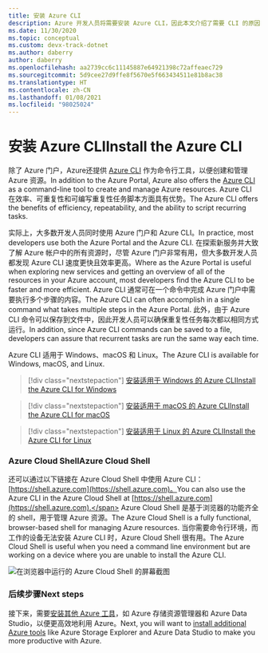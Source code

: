 ```yaml
---
title: 安装 Azure CLI
description: Azure 开发人员将需要安装 Azure CLI，因此本文介绍了需要 CLI 的原因以及从何处下载和安装 CLI。
ms.date: 11/30/2020
ms.topic: conceptual
ms.custom: devx-track-dotnet
ms.author: daberry
author: daberry
ms.openlocfilehash: aa2739cc6c11145887e64921398c72affeaec729
ms.sourcegitcommit: 5d9cee27d9ffe8f5670e5f663434511e81b8ac38
ms.translationtype: HT
ms.contentlocale: zh-CN
ms.lasthandoff: 01/08/2021
ms.locfileid: "98025024"
---
```

# <a name="install-the-azure-cli"></a><span data-ttu-id="68730-103">安装 Azure CLI</span><span class="sxs-lookup"><span data-stu-id="68730-103">Install the Azure CLI</span></span>

<span data-ttu-id="68730-104">除了 Azure 门户，Azure还提供 [Azure CLI](/cli/azure/) 作为命令行工具，以便创建和管理 Azure 资源。</span><span class="sxs-lookup"><span data-stu-id="68730-104">In addition to the Azure Portal, Azure also offers the [Azure CLI](/cli/azure/) as a command-line tool to create and manage Azure resources.</span></span> <span data-ttu-id="68730-105">Azure CLI 在效率、可重复性和可编写重复性任务脚本方面具有优势。</span><span class="sxs-lookup"><span data-stu-id="68730-105">The Azure CLI offers the benefits of efficiency, repeatability, and the ability to script recurring tasks.</span></span>  

<span data-ttu-id="68730-106">实际上，大多数开发人员同时使用 Azure 门户和 Azure CLI。</span><span class="sxs-lookup"><span data-stu-id="68730-106">In practice, most developers use both the Azure Portal and the Azure CLI.</span></span> <span data-ttu-id="68730-107">在探索新服务并大致了解 Azure 帐户中的所有资源时，尽管 Azure 门户非常有用，但大多数开发人员都发现 Azure CLI 速度更快且效率更高。</span><span class="sxs-lookup"><span data-stu-id="68730-107">Where as the Azure Portal is useful when exploring new services and getting an overview of all of the resources in your Azure account, most developers find the Azure CLI to be faster and more efficient.</span></span>  <span data-ttu-id="68730-108">Azure CLI 通常可在一个命令中完成 Azure 门户中需要执行多个步骤的内容。</span><span class="sxs-lookup"><span data-stu-id="68730-108">The Azure CLI can often accomplish in a single command what takes multiple steps in the Azure Portal.</span></span>  <span data-ttu-id="68730-109">此外，由于 Azure CLI 命令可以保存到文件中，因此开发人员可以确保重复性任务每次都以相同方式运行。</span><span class="sxs-lookup"><span data-stu-id="68730-109">In addition, since Azure CLI commands can be saved to a file, developers can assure that recurrent tasks are run the same way each time.</span></span>

<span data-ttu-id="68730-110">Azure CLI 适用于 Windows、macOS 和 Linux。</span><span class="sxs-lookup"><span data-stu-id="68730-110">The Azure CLI is available for Windows, macOS, and Linux.</span></span>

> [!div class="nextstepaction"]
> [<span data-ttu-id="68730-111">安装适用于 Windows 的 Azure CLI</span><span class="sxs-lookup"><span data-stu-id="68730-111">Install the Azure CLI for Windows</span></span>](/cli/azure/install-azure-cli-windows?tabs=azure-cli)

> [!div class="nextstepaction"]
> [<span data-ttu-id="68730-112">安装适用于 macOS 的 Azure CLI</span><span class="sxs-lookup"><span data-stu-id="68730-112">Install the Azure CLI for macOS</span></span>](/cli/azure/install-azure-cli-macos)

> [!div class="nextstepaction"]
> [<span data-ttu-id="68730-113">安装适用于 Linux 的 Azure CLI</span><span class="sxs-lookup"><span data-stu-id="68730-113">Install the Azure CLI for Linux</span></span>](/cli/azure/install-azure-cli-linux)

### <a name="azure-cloud-shell"></a><span data-ttu-id="68730-114">Azure Cloud Shell</span><span class="sxs-lookup"><span data-stu-id="68730-114">Azure Cloud Shell</span></span>

<span data-ttu-id="68730-115">还可以通过以下链接在 Azure Cloud Shell 中使用 Azure CLI：[https://shell.azure.com](https://shell.azure.com)。</span><span class="sxs-lookup"><span data-stu-id="68730-115">You can also use the Azure CLI in the Azure Cloud Shell at [https://shell.azure.com](https://shell.azure.com).</span></span>  <span data-ttu-id="68730-116">Azure Cloud Shell 是基于浏览器的功能齐全的 shell，用于管理 Azure 资源。</span><span class="sxs-lookup"><span data-stu-id="68730-116">The Azure Cloud Shell is a fully functional, browser-based shell for managing Azure resources.</span></span>  <span data-ttu-id="68730-117">当你需要命令行环境，而工作的设备无法安装 Azure CLI 时，Azure Cloud Shell 很有用。</span><span class="sxs-lookup"><span data-stu-id="68730-117">The Azure Cloud Shell is useful when you need a command line environment but are working on a device where you are unable to install the Azure CLI.</span></span>

![在浏览器中运行的 Azure Cloud Shell 的屏幕截图](media/azure-cloud-shell.png)

### <a name="next-steps"></a><span data-ttu-id="68730-119">后续步骤</span><span class="sxs-lookup"><span data-stu-id="68730-119">Next steps</span></span>

<span data-ttu-id="68730-120">接下来，需要[安装其他 Azure 工具](./azure-tools.md)，如 Azure 存储资源管理器和 Azure Data Studio，以便更高效地利用 Azure。</span><span class="sxs-lookup"><span data-stu-id="68730-120">Next, you will want to [install additional Azure tools](./azure-tools.md) like Azure Storage Explorer and Azure Data Studio to make you more productive with Azure.</span></span>
